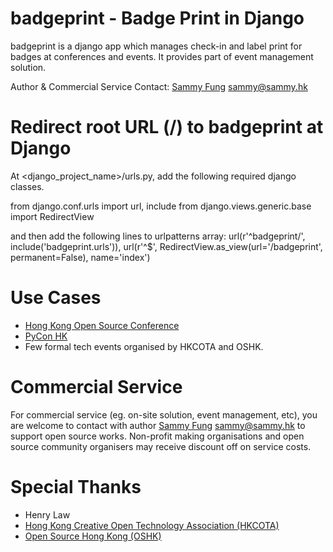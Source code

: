 # badgeprint - Badge Print in Django

badgeprint is a django app which manages check-in and label print for badges at
conferences and events. It provides part of event management solution.

Author & Commercial Service Contact: [Sammy Fung](https://sammy.hk) <sammy@sammy.hk>

# Redirect root URL (/) to badgeprint at Django

At <django_project_name>/urls.py, add the following required django classes.

from django.conf.urls import url, include
from django.views.generic.base import RedirectView

and then add the following lines to urlpatterns array:
    url(r'^badgeprint/', include('badgeprint.urls')),
    url(r'^$', RedirectView.as_view(url='/badgeprint', permanent=False), name='index')

# Use Cases

* [Hong Kong Open Source Conference](http://hkoscon.org)
* [PyCon HK](http://pycon.hk)
* Few formal tech events organised by HKCOTA and OSHK.

# Commercial Service

For commercial service (eg. on-site solution, event management, etc), you are welcome
to contact with author [Sammy Fung](https://sammy.hk) <sammy@sammy.hk> to support open
source works. Non-profit making organisations and open source community organisers may
receive discount off on service costs.

# Special Thanks

* Henry Law
* [Hong Kong Creative Open Technology Association (HKCOTA)](http://cota.hk)
* [Open Source Hong Kong (OSHK)](https://opensource.hk)

